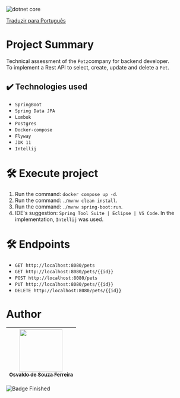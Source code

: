 ![dotnet core](https://github.com/osvaldsoza/ApiFuncional/assets/9426175/d88bdc8e-7cc1-4bd3-bb81-d6e80e7a0c74)

[Traduzir para Português](https://github.com/osvaldsoza/petz-api/blob/master/README-pt.md)

# Project Summary 
Technical assessment of the ``Petz``company for backend developer.  
To implement a Rest API to select, create, update and delete a ``Pet``.

## ✔️ Technologies used
- ``SpringBoot``
- ``Spring Data JPA``
- ``Lombok``
- ``Postgres``
- ``Docker-compose``
- ``Flyway``
- ``JDK 11``
- ``Intellij``

# 🛠️ Execute project
1. Run the command: ``docker compose up -d``. 
1. Run the command: ``./mvnw clean install``. 
1. Run the command: ``./mvnw spring-boot:run``.
1. IDE's suggestion: ``Spring Tool Suite | Eclipse | VS Code``. In the implementation, ``Intellij`` was used.

# 🛠️ Endpoints
- ``GET http://localhost:8080/pets``
- ``GET http://localhost:8080/pets/{{id}}``
- ``POST http://localhost:8080/pets``
- ``PUT http://localhost:8080/pets/{{id}}``
- ``DELETE http://localhost:8080/pets/{{id}}``

# Author

| [<img loading="lazy" src="https://github.com/osvaldsoza/ApiFuncional/assets/9426175/cba31f2b-3b5d-4a6d-ab6d-39583efe752b" width=115><br><sub>Osvaldo de Souza Ferreira</sub>](https://github.com/camilafernanda) 
| :---:

![Badge Finished](http://img.shields.io/static/v1?label=STATUS&message=FINISHED&color=GREEN&style=for-the-badge)
